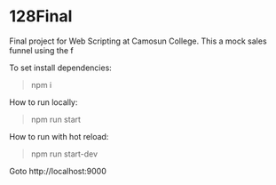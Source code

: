 # 128Final
Final project for Web Scripting at Camosun College. This a mock sales funnel using the f

To set install dependencies:
> npm i

How to run locally:
> npm run start

How to run with hot reload:
> npm run start-dev

Goto
http://localhost:9000
